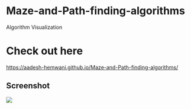 # Maze-and-Path-finding-algorithms
Algorithm Visualization

# Check out here
https://aadesh-hemwani.github.io/Maze-and-Path-finding-algorithms/

## Screenshot
<img src="screenshots/mazeAlgo.gif" height="auto" width="auto">
